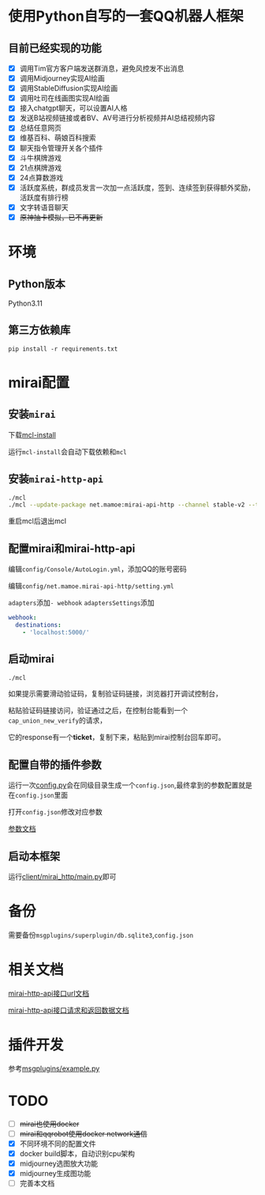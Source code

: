 # 使用Python自写的一套QQ机器人框架

## 目前已经实现的功能
- [x] 调用Tim官方客户端发送群消息，避免风控发不出消息
- [x] 调用Midjourney实现AI绘画
- [x] 调用StableDiffusion实现AI绘画
- [x] 调用吐司在线画图实现AI绘画
- [x] 接入chatgpt聊天，可以设置AI人格
- [x] 发送B站视频链接或者BV、AV号进行分析视频并AI总结视频内容
- [x] 总结任意网页
- [x] 维基百科、萌娘百科搜索
- [x] 聊天指令管理开关各个插件
- [x] 斗牛棋牌游戏
- [x] 21点棋牌游戏
- [x] 24点算数游戏
- [x] 活跃度系统，群成员发言一次加一点活跃度，签到、连续签到获得额外奖励，活跃度有排行榜
- [x] 文字转语音聊天
- [x] ~~原神抽卡模拟，已不再更新~~
# 环境

## Python版本

Python3.11

## 第三方依赖库

`pip install -r requirements.txt`

# mirai配置

## 安装`mirai`

下载[mcl-install](https://github.com/iTXTech/mcl-installer/releases)

运行`mcl-install`会自动下载依赖和`mcl`

## 安装`mirai-http-api`

```bash
./mcl
./mcl --update-package net.mamoe:mirai-api-http --channel stable-v2 --type plugin
```
重启mcl后退出mcl

## 配置mirai和mirai-http-api

编辑`config/Console/AutoLogin.yml`，添加QQ的账号密码

编辑`config/net.mamoe.mirai-api-http/setting.yml`

`adapters`添加`- webhook`
`adaptersSettings`添加
```yaml
webhook:
  destinations: 
    - 'localhost:5000/'
```

## 启动mirai

```bash
./mcl
```

如果提示需要滑动验证码，复制验证码链接，浏览器打开调试控制台，

粘贴验证码链接访问，验证通过之后，在控制台能看到一个`cap_union_new_verify`的请求，

它的response有一个**ticket**，复制下来，粘贴到mirai控制台回车即可。

## 配置自带的插件参数

运行一次[config.py](config.py)会在同级目录生成一个`config.json`,最终拿到的参数配置就是在`config.json`里面

打开`config.json`修改对应参数

[参数文档](doc/config.md)

## 启动本框架

运行[client/mirai_http/main.py](client/mirai_http/main.py)即可


# 备份

需要备份`msgplugins/superplugin/db.sqlite3`,`config.json`

# 相关文档

[mirai-http-api接口url文档](https://docs.mirai.mamoe.net/mirai-api-http/adapter/HttpAdapter.html)

[mirai-http-api接口请求和返回数据文档](https://docs.mirai.mamoe.net/mirai-api-http/api/API.html)

# 插件开发

参考[msgplugins/example.py](msgplugins/example.py)

# TODO
- [ ] ~~mirai也使用docker~~
- [ ] ~~mirai和qqrobot使用docker network通信~~
- [x] 不同环境不同的配置文件
- [x] docker build脚本，自动识别cpu架构
- [x] midjourney选图放大功能
- [x] midjourney生成图功能
- [ ] 完善本文档
